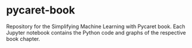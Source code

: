 # pycaret-book
Repository for the Simplifying Machine Learning with Pycaret book. Each Jupyter notebook contains the Python code and graphs of the respective book chapter. 
